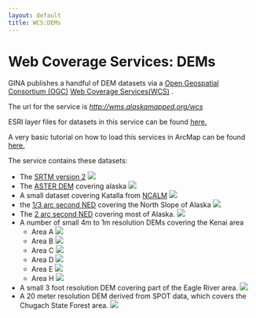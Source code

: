 ```yaml
---
layout: default
title: WCS:DEMs
---
```


Web Coverage Services: DEMs
===========================

GINA publishes a handful of DEM datasets via a [Open Geospatial Consortium (OGC)](http://www.opengeospatial.org/) [Web Coverage Services(WCS)](http://en.wikipedia.org/wiki/Web_Coverage_Service) .

The url for the service is *http://wms.alaskamapped.org/wcs*

ESRI layer files for datasets in this service can be found [here.](http://www.alaskamapped.org/public_docs/layers/)

A very basic tutorial on how to load this services in ArcMap can be found [here.](arcgis_wcs.html)

The service contains these datasets:

-   The [SRTM version 2](http://www2.jpl.nasa.gov/srtm/)
    <IMG SRC="http://swmha.gina.alaska.edu/wcs/srtm_v2.jpg">
-   The [ASTER DEM](http://asterweb.jpl.nasa.gov/content/03_data/01_Data_Products/release_DEM_relative.htm) covering alaska
    <IMG SRC="http://swmha.gina.alaska.edu/wcs/aster.jpg">
-   A small dataset covering Katalla from [NCALM](http://www.ncalm.ufl.edu/)
    <IMG SRC="http://swmha.gina.alaska.edu/wcs/katalla.jpg">
-   the [1/3 arc second NED](http://seamless.usgs.gov/products/3arc.php) covering the North Slope of Alaska
    <IMG SRC="http://swmha.gina.alaska.edu/wcs/NED_1_3_arcsec.jpg">
-   The [2 arc second NED](http://seamless.usgs.gov/products/1arc.php) covering most of Alaska.
    <IMG SRC="http://swmha.gina.alaska.edu/wcs/NED_2_arcsec.jpg">
-   A number of small 4m to 1m resolution DEMs covering the Kenai area
    -   Area A
        <IMG SRC="http://swmha.gina.alaska.edu/wcs/kenai_area_a.jpg">
    -   Area B
        <IMG SRC="http://swmha.gina.alaska.edu/wcs/kenai_area_b.jpg">
    -   Area C
        <IMG SRC="http://swmha.gina.alaska.edu/wcs/kenai_area_c.jpg">
    -   Area D
        <IMG SRC="http://swmha.gina.alaska.edu/wcs/kenai_area_d.jpg">
    -   Area E
        <IMG SRC="http://swmha.gina.alaska.edu/wcs/kenai_area_e.jpg">
    -   Area H
        <IMG SRC="http://swmha.gina.alaska.edu/wcs/kenai_area_h.jpg">
-   A small 3 foot resolution DEM covering part of the Eagle River area.
    <IMG SRC="http://swmha.gina.alaska.edu/wcs/eagle_river.jpg">
-   A 20 meter resolution DEM derived from SPOT data, which covers the Chugach State Forest area.
    <IMG SRC="http://swmha.gina.alaska.edu/wcs/spotdem_chugach_hrs_dem.jpg">
